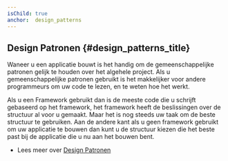 ```yaml
---
isChild: true
anchor:  design_patterns
---
```


## Design Patronen {#design_patterns_title}

Waneer u een applicatie bouwt is het handig om de gemeenschappelijke patronen gelijk te houden over het algehele project. Als u gemeenschappelijke patronen gebruikt is het makkelijker voor andere programmeurs om uw code te lezen, en te weten hoe het werkt.

Als u een Framework gebruikt dan is de meeste code die u schrijft gebaseerd op het framework, het framework heeft de beslissingen over de structuur al voor u gemaakt. Maar het is nog steeds uw taak om de beste structuur te gebruiken. Aan de andere kant als u geen framework gebruikt om uw applicatie te bouwen dan kunt u de structuur kiezen die het beste past bij de applicatie die u nu aan het bouwen bent.

* Lees meer over [Design Patronen](/pages/Design-Patterns.html)

